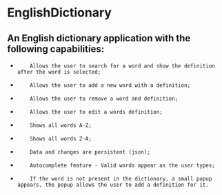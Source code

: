 # EnglishDictionary
## An English dictionary application with the following capabilities:
*         Allows the user to search for a word and show the definition after the word is selected;
*         Allows the user to add a new word with a definition;
*         Allows the user to remove a word and definition;
*         Allows the user to edit a words definition;
*         Shows all words A-Z;
*         Shows all words Z-A;
*         Data and changes are persistent (json);
*         Autocomplete feature - Valid words appear as the user types;
*         If the word is not present in the dictionary, a small popup appears, the popup allows the user to add a definition for it.
